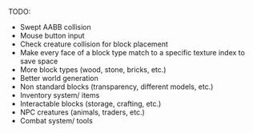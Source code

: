 TODO:
* Swept AABB collision
* Mouse button input
* Check creature collision for block placement
* Make every face of a block type match to a specific texture index to save space
* More block types (wood, stone, bricks, etc.)
* Better world generation
* Non standard blocks (transparency, different models, etc.)
* Inventory system/ items
* Interactable blocks (storage, crafting, etc.)
* NPC creatures (animals, traders, etc.)
* Combat system/ tools
